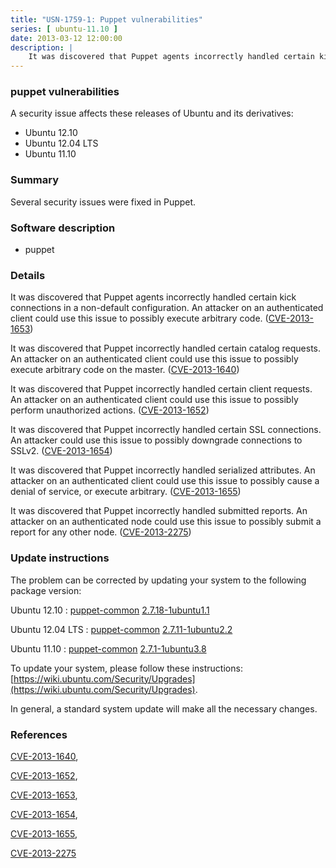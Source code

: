 ```yaml
---
title: "USN-1759-1: Puppet vulnerabilities"
series: [ ubuntu-11.10 ]
date: 2013-03-12 12:00:00
description: |
    It was discovered that Puppet agents incorrectly handled certain kick connections in a non-default configuration. An attacker on an authenticated client could use this issue to possibly execute arbitrary code. ([CVE-2013-1653](http://people.ubuntu.com/~ubuntu-security/cve/CVE-2013-1653))
--- 
```

 
### puppet vulnerabilities

A security issue affects these releases of Ubuntu and its derivatives:

* Ubuntu 12.10
* Ubuntu 12.04 LTS
* Ubuntu 11.10

### Summary

Several security issues were fixed in Puppet. 

### Software description

* puppet 

### Details

It was discovered that Puppet agents incorrectly handled certain kick connections in a non-default configuration. An attacker on an authenticated client could use this issue to possibly execute arbitrary code. ([CVE-2013-1653](http://people.ubuntu.com/~ubuntu-security/cve/CVE-2013-1653))

It was discovered that Puppet incorrectly handled certain catalog requests. An attacker on an authenticated client could use this issue to possibly execute arbitrary code on the master. ([CVE-2013-1640](http://people.ubuntu.com/~ubuntu-security/cve/CVE-2013-1640))

It was discovered that Puppet incorrectly handled certain client requests. An attacker on an authenticated client could use this issue to possibly perform unauthorized actions. ([CVE-2013-1652](http://people.ubuntu.com/~ubuntu-security/cve/CVE-2013-1652))

It was discovered that Puppet incorrectly handled certain SSL connections. An attacker could use this issue to possibly downgrade connections to SSLv2. ([CVE-2013-1654](http://people.ubuntu.com/~ubuntu-security/cve/CVE-2013-1654))

It was discovered that Puppet incorrectly handled serialized attributes. An attacker on an authenticated client could use this issue to possibly cause a denial of service, or execute arbitrary. ([CVE-2013-1655](http://people.ubuntu.com/~ubuntu-security/cve/CVE-2013-1655))

It was discovered that Puppet incorrectly handled submitted reports. An attacker on an authenticated node could use this issue to possibly submit a report for any other node. ([CVE-2013-2275](http://people.ubuntu.com/~ubuntu-security/cve/CVE-2013-2275)) 

### Update instructions

The problem can be corrected by updating your system to the following package version:

Ubuntu 12.10
 : [puppet-common](https://launchpad.net/ubuntu/+source/puppet) <span> [2.7.18-1ubuntu1.1](https://launchpad.net/ubuntu/+source/puppet/2.7.18-1ubuntu1.1) </span> 

Ubuntu 12.04 LTS
 : [puppet-common](https://launchpad.net/ubuntu/+source/puppet) <span> [2.7.11-1ubuntu2.2](https://launchpad.net/ubuntu/+source/puppet/2.7.11-1ubuntu2.2) </span> 

Ubuntu 11.10
 : [puppet-common](https://launchpad.net/ubuntu/+source/puppet) <span> [2.7.1-1ubuntu3.8](https://launchpad.net/ubuntu/+source/puppet/2.7.1-1ubuntu3.8) </span> 

To update your system, please follow these instructions: [https://wiki.ubuntu.com/Security/Upgrades](https://wiki.ubuntu.com/Security/Upgrades).

In general, a standard system update will make all the necessary changes. 

### References

 [CVE-2013-1640](http://people.ubuntu.com/~ubuntu-security/cve/CVE-2013-1640), 

 [CVE-2013-1652](http://people.ubuntu.com/~ubuntu-security/cve/CVE-2013-1652), 

 [CVE-2013-1653](http://people.ubuntu.com/~ubuntu-security/cve/CVE-2013-1653), 

 [CVE-2013-1654](http://people.ubuntu.com/~ubuntu-security/cve/CVE-2013-1654), 

 [CVE-2013-1655](http://people.ubuntu.com/~ubuntu-security/cve/CVE-2013-1655), 

 [CVE-2013-2275](http://people.ubuntu.com/~ubuntu-security/cve/CVE-2013-2275)
 
